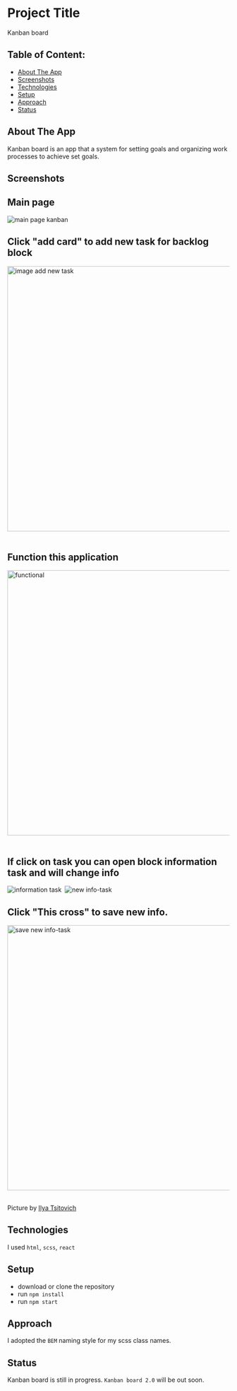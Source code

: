 # Project Title
Kanban board

## Table of Content:

- [About The App](#about-the-app)
- [Screenshots](#screenshots)
- [Technologies](#technologies)
- [Setup](#setup)
- [Approach](#approach)
- [Status](#status)

## About The App
Kanban board is an app that a system for setting goals and organizing work processes to achieve set goals.

## Screenshots

<div>
  <h2>Main page</h2>
  <img src="https://github.com/IliaTsitovich/screen-projects/blob/main/kanban/main.png"  title="main-page" alt="main page kanban" width='auto' height="auto"/>&nbsp;
  <h2>Click "add card" to add new task for backlog block</h2>
  <img src="https://github.com/IliaTsitovich/screen-projects/blob/main/kanban/add%20task.png"  title="add" alt="image add new task" width='800' height="600"/>&nbsp;
  <h2>Function this application</h2>
  <img src="https://github.com/IliaTsitovich/screen-projects/blob/main/kanban/functional.png" title="functional application" alt="functional" width='800' height="600"/>&nbsp;
  <h2>If click on task you can open block information task and will change info </h2>
  <img src="https://github.com/IliaTsitovich/screen-projects/blob/main/kanban/info-task.png" title="info" alt="information task" width='auto' height="auto"/>&nbsp;
  <img src="https://github.com/IliaTsitovich/screen-projects/blob/main/kanban/new-info.png" title="new-info" alt="new info-task" width='auto' height="auto"/>&nbsp;
   <h2>  Click "This cross" to save new info.</h2>
  <img src="https://github.com/IliaTsitovich/screen-projects/blob/main/kanban/save-change-info.png" title="saveinfo" alt="save new info-task" width='800' height="600"/>&nbsp;
 
</div>

Picture by [Ilya Tsitovich](https://github.com/IliaTsitovich)

## Technologies
I used `html`, `scss`, `react`

## Setup
- download or clone the repository
- run `npm install`
- run `npm start`

## Approach
I adopted the `BEM` naming style for my scss class names.

## Status
Kanban board is still in progress. `Kanban board 2.0` will be out soon.
